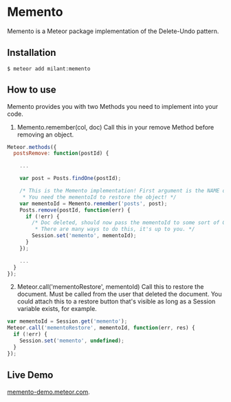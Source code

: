 Memento
=========================

Memento is a Meteor package implementation of the Delete-Undo pattern.

## Installation

```
$ meteor add milant:memento
```

## How to use

Memento provides you with two Methods you need to implement into your code.

1. Memento.remember(col, doc)
Call this in your remove Method before removing an object.
```js
Meteor.methods({
  postsRemove: function(postId) {

    ...

    var post = Posts.findOne(postId);

    /* This is the Memento implementation! First argument is the NAME of the documents collection.
     * You need the mementoId to restore the object! */
    var mementoId = Memento.remember('posts', post);
    Posts.remove(postId, function(err) {
      if (!err) {
        /* Doc deleted, should now pass the mementoId to some sort of GUI.
         * There are many ways to do this, it's up to you. */
        Session.set('memento', mementoId);
      }
    });

    ...
  }
});
```

2. Meteor.call('mementoRestore', mementoId)
Call this to restore the document. Must be called from the user that deleted the document.
You could attach this to a restore button that's visible as long as a Session variable exists, for example.
```js
var mementoId = Session.get('memento');
Meteor.call('mementoRestore', mementoId, function(err, res) {
  if (!err) {
    Session.set('memento', undefined);
  }
});
```

## Live Demo

[memento-demo.meteor.com](http://memento-demo.meteor.com/).
